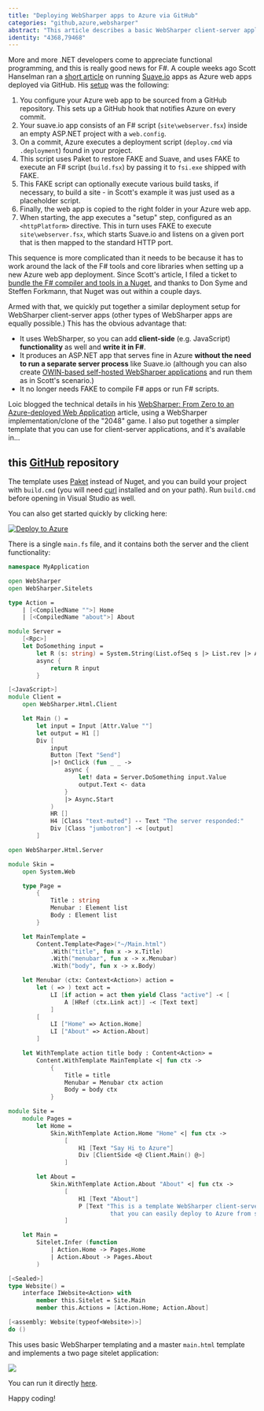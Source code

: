 ```yaml
---
title: "Deploying WebSharper apps to Azure via GitHub"
categories: "github,azure,websharper"
abstract: "This article describes a basic WebSharper client-server application template that you can deploy to Azure via GitHub commits."
identity: "4368,79468"
---
```

More and more .NET developers come to appreciate functional programming, and this is really good news for F#.  A couple weeks ago Scott Hanselman ran a [short article](http://www.hanselman.com/blog/RunningSuaveioAndFWithFAKEInAzureWebAppsWithGitAndTheDeployButton.aspx) on running [Suave.io](http://suave.io) apps as Azure web apps deployed via GitHub.  His [setup](https://github.com/shanselman/suavebootstrapper) was the following:

 1. You configure your Azure web app to be sourced from a GitHub repository. This sets up a GitHub hook that notifies Azure on every commit.
 2. Your suave.io app consists of an F# script (`site\webserver.fsx`) inside an empty ASP.NET project with a `web.config`.
 3. On a commit, Azure executes a deployment script (`deploy.cmd` via `.deployment`) found in your project.
 4. This script uses Paket to restore FAKE and Suave, and uses FAKE to execute an F# script (`build.fsx`) by passing it to `fsi.exe` shipped with FAKE.
 5. This FAKE script can optionally execute various build tasks, if necessary, to build a site - in Scott's example it was just used as a placeholder script.
 6. Finally, the web app is copied to the right folder in your Azure web app.
 7. When starting, the app executes a "setup" step, configured as an `<httpPlatform>` directive. This in turn uses FAKE to execute `site\webserver.fsx`, which starts Suave.io and listens on a given port that is then mapped to the standard HTTP port.
 
This sequence is more complicated than it needs to be because it has to work around the lack of the F# tools and core libraries when setting up a new Azure web app deployment. Since Scott's article, I filed a ticket to [bundle the F# compiler and tools in a Nuget](https://github.com/fsharp/fsharp/issues/408), and thanks to Don Syme and Steffen Forkmann, that Nuget was out within a couple days.

Armed with that, we quickly put together a similar deployment setup for WebSharper client-server apps (other types of WebSharper apps are equally possible.) This has the obvious advantage that:

 * It uses WebSharper, so you can add **client-side** (e.g. JavaScript) **functionality** as well and **write it in F#**.
 * It produces an ASP.NET app that serves fine in Azure **without the need to run a separate server process** like Suave.io (although you can also create [OWIN-based self-hosted WebSharper applications](http://www.websharper.com/blog-entry/4098) and run them as in Scott's scenario.)
 * It no longer needs FAKE to compile F# apps or run F# scripts.

Loic blogged the technical details in his [WebSharper: From Zero to an Azure-deployed Web Application](http://websharper.com/blog-entry/4367) article, using a WebSharper implementation/clone of the "2048" game.  I also put together a simpler template that you can use for client-server applications, and it's available in...

## this [GitHub](https://github.com/intellifactory/ClientServer.Azure) repository

The template uses [Paket](http://fsprojects.github.io/Paket/) instead of Nuget, and you can build your project with `build.cmd` (you will need [curl](http://curl.haxx.se/download.html) installed and on your path). Run `build.cmd` before opening in Visual Studio as well.

You can also get started quickly by clicking here:

[![Deploy to Azure](http://azuredeploy.net/deploybutton.png)](https://azuredeploy.net/?repository=https://github.com/intellifactory/ClientServer.Azure)

There is a single `main.fs` file, and it contains both the server and the client functionality:

```fsharp
namespace MyApplication

open WebSharper
open WebSharper.Sitelets

type Action =
    | [<CompiledName "">] Home
    | [<CompiledName "about">] About

module Server =
    [<Rpc>]
    let DoSomething input =
        let R (s: string) = System.String(List.ofSeq s |> List.rev |> Array.ofList)
        async {
            return R input
        }

[<JavaScript>]
module Client =
    open WebSharper.Html.Client

    let Main () =
        let input = Input [Attr.Value ""]
        let output = H1 []
        Div [
            input
            Button [Text "Send"]
            |>! OnClick (fun _ _ ->
                async {
                    let! data = Server.DoSomething input.Value
                    output.Text <- data
                }
                |> Async.Start
            )
            HR []
            H4 [Class "text-muted"] -- Text "The server responded:"
            Div [Class "jumbotron"] -< [output]
        ]

open WebSharper.Html.Server

module Skin =
    open System.Web

    type Page =
        {
            Title : string
            Menubar : Element list
            Body : Element list
        }

    let MainTemplate =
        Content.Template<Page>("~/Main.html")
            .With("title", fun x -> x.Title)
            .With("menubar", fun x -> x.Menubar)
            .With("body", fun x -> x.Body)

    let Menubar (ctx: Context<Action>) action =
        let ( => ) text act =
            LI [if action = act then yield Class "active"] -< [
                A [HRef (ctx.Link act)] -< [Text text]
            ]
        [
            LI ["Home" => Action.Home]
            LI ["About" => Action.About]
        ]

    let WithTemplate action title body : Content<Action> =
        Content.WithTemplate MainTemplate <| fun ctx ->
            {
                Title = title
                Menubar = Menubar ctx action
                Body = body ctx
            }

module Site =
    module Pages =
        let Home =
            Skin.WithTemplate Action.Home "Home" <| fun ctx ->
                [
                    H1 [Text "Say Hi to Azure"]
                    Div [ClientSide <@ Client.Main() @>]
                ]

        let About =
            Skin.WithTemplate Action.About "About" <| fun ctx ->
                [
                    H1 [Text "About"]
                    P [Text "This is a template WebSharper client-server application
                             that you can easily deploy to Azure from source control."]
                ]

    let Main =
        Sitelet.Infer (function
            | Action.Home -> Pages.Home
            | Action.About -> Pages.About
        )

[<Sealed>]
type Website() =
    interface IWebsite<Action> with
        member this.Sitelet = Site.Main
        member this.Actions = [Action.Home; Action.About]

[<assembly: Website(typeof<Website>)>]
do ()
```

This uses basic WebSharper templating and a master `main.html` template and implements a two page sitelet application:

![](http://i.imgur.com/jaRxS2Q.png)

You can run it directly [here](http://websharper-clientserver.azurewebsites.net/).

Happy coding!
